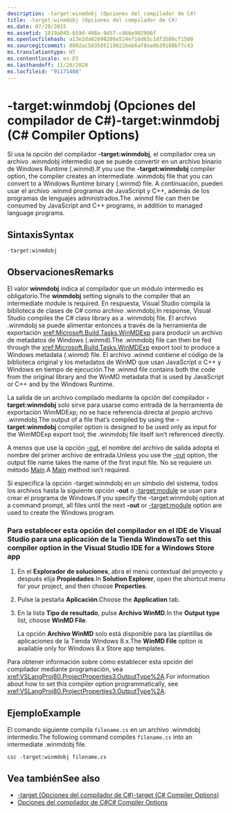 ```yaml
---
description: -target:winmdobj (Opciones del compilador de C#)
title: -target:winmdobj (Opciones del compilador de C#)
ms.date: 07/20/2015
ms.assetid: 1819a045-659d-498a-9457-c466e902986f
ms.openlocfilehash: a13e2da02698209a514e716d65c1df3508cf1508
ms.sourcegitcommit: 0802ac583585110022beb6af8ea0b39188b77c43
ms.translationtype: HT
ms.contentlocale: es-ES
ms.lasthandoff: 11/26/2020
ms.locfileid: "91171408"
---
```

# <a name="-targetwinmdobj-c-compiler-options"></a><span data-ttu-id="bcb69-103">-target:winmdobj (Opciones del compilador de C#)</span><span class="sxs-lookup"><span data-stu-id="bcb69-103">-target:winmdobj (C# Compiler Options)</span></span>

<span data-ttu-id="bcb69-104">Si usa la opción del compilador **-target:winmdobj**, el compilador crea un archivo .winmdobj intermedio que se puede convertir en un archivo binario de Windows Runtime (.winmd).</span><span class="sxs-lookup"><span data-stu-id="bcb69-104">If you use the **-target:winmdobj** compiler option, the compiler creates an intermediate .winmdobj file that you can convert to a Windows Runtime binary (.winmd) file.</span></span> <span data-ttu-id="bcb69-105">A continuación, pueden usar el archivo .winmd programas de JavaScript y C++, además de los programas de lenguajes administrados.</span><span class="sxs-lookup"><span data-stu-id="bcb69-105">The .winmd file can then be consumed by JavaScript and C++ programs, in addition to managed language programs.</span></span>  
  
## <a name="syntax"></a><span data-ttu-id="bcb69-106">Sintaxis</span><span class="sxs-lookup"><span data-stu-id="bcb69-106">Syntax</span></span>  
  
```console  
-target:winmdobj  
```  
  
## <a name="remarks"></a><span data-ttu-id="bcb69-107">Observaciones</span><span class="sxs-lookup"><span data-stu-id="bcb69-107">Remarks</span></span>  

 <span data-ttu-id="bcb69-108">El valor **winmdobj** indica al compilador que un módulo intermedio es obligatorio.</span><span class="sxs-lookup"><span data-stu-id="bcb69-108">The **winmdobj** setting signals to the compiler that an intermediate module is required.</span></span> <span data-ttu-id="bcb69-109">En respuesta, Visual Studio compila la biblioteca de clases de C# como archivo .winmdobj.</span><span class="sxs-lookup"><span data-stu-id="bcb69-109">In response, Visual Studio compiles the C# class library as a .winmdobj file.</span></span> <span data-ttu-id="bcb69-110">El archivo .winmdobj se puede alimentar entonces a través de la herramienta de exportación <xref:Microsoft.Build.Tasks.WinMDExp> para producir un archivo de metadatos de Windows (.winmd).</span><span class="sxs-lookup"><span data-stu-id="bcb69-110">The .winmdobj file can then be fed through the <xref:Microsoft.Build.Tasks.WinMDExp> export tool to produce a Windows metadata (.winmd) file.</span></span> <span data-ttu-id="bcb69-111">El archivo .winmd contiene el código de la biblioteca original y los metadatos de WinMD que usan JavaScript o C++ y Windows en tiempo de ejecución.</span><span class="sxs-lookup"><span data-stu-id="bcb69-111">The .winmd file contains both the code from the original library and the WinMD metadata that is used by JavaScript or C++ and by the Windows Runtime.</span></span>  
  
 <span data-ttu-id="bcb69-112">La salida de un archivo compilado mediante la opción del compilador **-target:winmdobj** solo sirve para usarse como entrada de la herramienta de exportación WimMDExp; no se hace referencia directa al propio archivo .winmdobj.</span><span class="sxs-lookup"><span data-stu-id="bcb69-112">The output of a file that’s compiled by using the **-target:winmdobj** compiler option is designed to be used only as input for the WimMDExp export tool; the .winmdobj file itself isn’t referenced directly.</span></span>  
  
 <span data-ttu-id="bcb69-113">A menos que use la opción [-out](./out-compiler-option.md), el nombre del archivo de salida adopta el nombre del primer archivo de entrada.</span><span class="sxs-lookup"><span data-stu-id="bcb69-113">Unless you use the [-out](./out-compiler-option.md) option, the output file name takes the name of the first input file.</span></span> <span data-ttu-id="bcb69-114">No se requiere un método [Main](../../programming-guide/main-and-command-args/index.md).</span><span class="sxs-lookup"><span data-stu-id="bcb69-114">A [Main](../../programming-guide/main-and-command-args/index.md) method isn’t required.</span></span>  
  
 <span data-ttu-id="bcb69-115">Si especifica la opción -target:winmdobj en un símbolo del sistema, todos los archivos hasta la siguiente opción **-out** o [-target:module](./target-module-compiler-option.md) se usan para crear el programa de Windows.</span><span class="sxs-lookup"><span data-stu-id="bcb69-115">If you specify the -target:winmdobj option at a command prompt, all files until the next **-out** or [-target:module](./target-module-compiler-option.md) option are used to create the Windows program.</span></span>  
  
### <a name="to-set-this-compiler-option-in-the-visual-studio-ide-for-a-windows-store-app"></a><span data-ttu-id="bcb69-116">Para establecer esta opción del compilador en el IDE de Visual Studio para una aplicación de la Tienda Windows</span><span class="sxs-lookup"><span data-stu-id="bcb69-116">To set this compiler option in the Visual Studio IDE for a Windows Store app</span></span>  
  
1. <span data-ttu-id="bcb69-117">En el **Explorador de soluciones**, abra el menú contextual del proyecto y después elija **Propiedades**.</span><span class="sxs-lookup"><span data-stu-id="bcb69-117">In **Solution Explorer**, open the shortcut menu for your project, and then choose **Properties**.</span></span>  
  
2. <span data-ttu-id="bcb69-118">Pulse la pestaña **Aplicación**.</span><span class="sxs-lookup"><span data-stu-id="bcb69-118">Choose the **Application** tab.</span></span>  
  
3. <span data-ttu-id="bcb69-119">En la lista **Tipo de resultado**, pulse **Archivo WinMD**.</span><span class="sxs-lookup"><span data-stu-id="bcb69-119">In the **Output type** list, choose **WinMD File**.</span></span>  
  
     <span data-ttu-id="bcb69-120">La opción **Archivo WinMD** solo está disponible para las plantillas de aplicaciones de la Tienda Windows 8.x.</span><span class="sxs-lookup"><span data-stu-id="bcb69-120">The **WinMD File** option is available only for Windows 8.x Store app templates.</span></span>  
  
 <span data-ttu-id="bcb69-121">Para obtener información sobre cómo establecer esta opción del compilador mediante programación, vea <xref:VSLangProj80.ProjectProperties3.OutputType%2A>.</span><span class="sxs-lookup"><span data-stu-id="bcb69-121">For information about how to set this compiler option programmatically, see <xref:VSLangProj80.ProjectProperties3.OutputType%2A>.</span></span>  
  
## <a name="example"></a><span data-ttu-id="bcb69-122">Ejemplo</span><span class="sxs-lookup"><span data-stu-id="bcb69-122">Example</span></span>  

 <span data-ttu-id="bcb69-123">El comando siguiente compila `filename.cs` en un archivo .winmdobj intermedio.</span><span class="sxs-lookup"><span data-stu-id="bcb69-123">The following command compiles `filename.cs` into an intermediate .winmdobj file.</span></span>  
  
```console  
csc -target:winmdobj filename.cs  
```  
  
## <a name="see-also"></a><span data-ttu-id="bcb69-124">Vea también</span><span class="sxs-lookup"><span data-stu-id="bcb69-124">See also</span></span>

- [<span data-ttu-id="bcb69-125">-target (Opciones del compilador de C#)</span><span class="sxs-lookup"><span data-stu-id="bcb69-125">-target (C# Compiler Options)</span></span>](./target-compiler-option.md)
- [<span data-ttu-id="bcb69-126">Opciones del compilador de C#</span><span class="sxs-lookup"><span data-stu-id="bcb69-126">C# Compiler Options</span></span>](./index.md)
